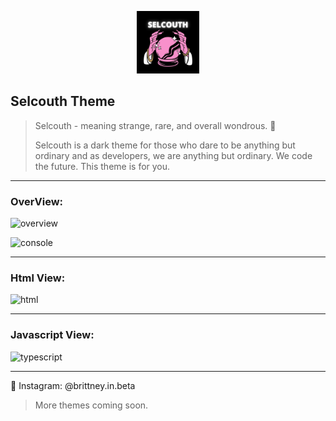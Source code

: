 <p align="center">
    <img alt="brittney.in.beta-selcouth theme icon" src="logo.jpg" width="100" />
  </a>

## Selcouth Theme

> Selcouth - meaning strange, rare, and overall wondrous. 🦄
>
> Selcouth is a dark theme for those who dare to be anything but ordinary and as developers, we are anything but ordinary. We code the future. This theme is for you.

---

### OverView:

![overview](https://user-images.githubusercontent.com/70024755/94505313-a8f5e280-01bf-11eb-91ab-c598a638dc70.png)

![console](https://user-images.githubusercontent.com/70024755/94505317-aabfa600-01bf-11eb-8087-9795f1afca52.png)

---

### Html View:

![html](https://user-images.githubusercontent.com/70024755/94504854-a050dc80-01be-11eb-9975-be35ee1c4196.png)

---

### Javascript View:

![typescript](https://user-images.githubusercontent.com/70024755/94504989-f756b180-01be-11eb-8805-45b507f0674a.png)

---

📸 Instagram: @brittney.in.beta

> More themes coming soon.
